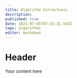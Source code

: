 ```yaml
---
title: Algorithm Correctness
description: 
published: true
date: 2021-07-05T07:25:31.543Z
tags: algorithms
editor: markdown
---
```


# Header
Your content here